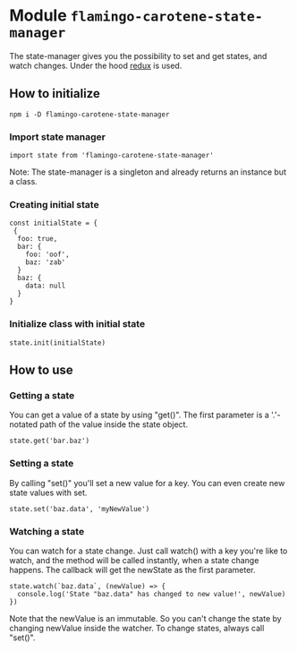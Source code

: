 # Module `flamingo-carotene-state-manager`
The state-manager gives you the possibility to set and get states, and watch changes. Under the hood
[redux](https://github.com/reduxjs/redux) is used.

## How to initialize
```
npm i -D flamingo-carotene-state-manager
```

### Import state manager
```
import state from 'flamingo-carotene-state-manager'
```

Note: The state-manager is a singleton and already returns an instance but a class.

### Creating initial state
```
const initialState = {
 {
  foo: true,
  bar: {
    foo: 'oof',
    baz: 'zab'
  }
  baz: {
    data: null
  }
}
```

### Initialize class with initial state
```
state.init(initialState)
```

## How to use
### Getting a state
You can get a value of a state by using "get()".
The first parameter is a '.'-notated path of the value inside the state object.
```
state.get('bar.baz')
```

### Setting a state
By calling "set()" you'll set a new value for a key. You can even create new state values with set.

```
state.set('baz.data', 'myNewValue')
```

### Watching a state
You can watch for a state change.
Just call watch() with a key you're like to watch, and the method will be called instantly, when a state change happens. 
The callback will get the newState as the first parameter.

```
state.watch(`baz.data`, (newValue) => {
  console.log('State "baz.data" has changed to new value!', newValue) 
})
```

Note that the newValue is an immutable. So you can't change the state by changing newValue inside the watcher.
To change states, always call "set()". 
